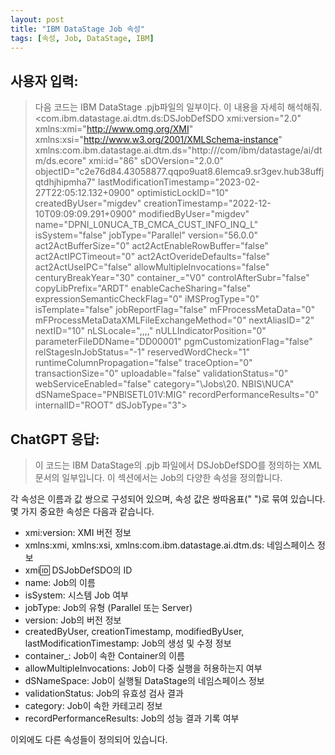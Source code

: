 ```yaml
---
layout: post
title: "IBM DataStage Job 속성"
tags: [속성, Job, DataStage, IBM]
---
```


## 사용자 입력:
> 다음 코드는 IBM DataStage .pjb파일의 일부이다. 이 내용을 자세히 해석해줘. 
<com.ibm.datastage.ai.dtm.ds:DSJobDefSDO xmi:version="2.0" xmlns:xmi="http://www.omg.org/XMI" xmlns:xsi="http://www.w3.org/2001/XMLSchema-instance" xmlns:com.ibm.datastage.ai.dtm.ds="http:///com/ibm/datastage/ai/dtm/ds.ecore" xmi:id="86" sDOVersion="2.0.0" objectID="c2e76d84.43058877.qqpo9uat8.6lemca9.sr3gev.hub38uffjqtdhjhipmha7" lastModificationTimestamp="2023-02-27T22:05:12.132+0900" optimisticLockID="10" createdByUser="migdev" creationTimestamp="2022-12-10T09:09:09.291+0900" modifiedByUser="migdev" name="DPNI_L0NUCA_TB_CMCA_CUST_INFO_INQ_L" isSystem="false" jobType="Parallel" version="56.0.0" act2ActBufferSize="0" act2ActEnableRowBuffer="false" act2ActIPCTimeout="0" act2ActOverideDefaults="false" act2ActUseIPC="false" allowMultipleInvocations="false" centuryBreakYear="30" container_="V0" controlAfterSubr="false" copyLibPrefix="ARDT" enableCacheSharing="false" expressionSemanticCheckFlag="0" iMSProgType="0" isTemplate="false" jobReportFlag="false" mFProcessMetaData="0" mFProcessMetaDataXMLFileExchangeMethod="0" nextAliasID="2" nextID="10" nLSLocale=",,,," nULLIndicatorPosition="0" parameterFileDDName="DD00001" pgmCustomizationFlag="false" relStagesInJobStatus="-1" reservedWordCheck="1" runtimeColumnPropagation="false" traceOption="0" transactionSize="0" uploadable="false" validationStatus="0" webServiceEnabled="false" category="\\Jobs\\20. NBIS\\NUCA" dSNameSpace="PNBISETL01V:MIG" recordPerformanceResults="0" internalID="ROOT" dSJobType="3">


## ChatGPT 응답:
> 이 코드는 IBM DataStage의 .pjb 파일에서 DSJobDefSDO를 정의하는 XML 문서의 일부입니다. 이 섹션에서는 Job의 다양한 속성을 정의합니다.

각 속성은 이름과 값 쌍으로 구성되어 있으며, 속성 값은 쌍따옴표(" ")로 묶여 있습니다. 몇 가지 중요한 속성은 다음과 같습니다.

- xmi:version: XMI 버전 정보
- xmlns:xmi, xmlns:xsi, xmlns:com.ibm.datastage.ai.dtm.ds: 네임스페이스 정보
- xmi:id: DSJobDefSDO의 ID
- name: Job의 이름
- isSystem: 시스템 Job 여부
- jobType: Job의 유형 (Parallel 또는 Server)
- version: Job의 버전 정보
- createdByUser, creationTimestamp, modifiedByUser, lastModificationTimestamp: Job의 생성 및 수정 정보
- container_: Job이 속한 Container의 이름
- allowMultipleInvocations: Job이 다중 실행을 허용하는지 여부
- dSNameSpace: Job이 실행될 DataStage의 네임스페이스 정보
- validationStatus: Job의 유효성 검사 결과
- category: Job이 속한 카테고리 정보
- recordPerformanceResults: Job의 성능 결과 기록 여부

이외에도 다른 속성들이 정의되어 있습니다.

